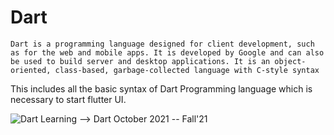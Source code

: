 # Dart
```Dart is a programming language designed for client development, such as for the web and mobile apps. It is developed by Google and can also be used to build server and desktop applications. It is an object-oriented, class-based, garbage-collected language with C-style syntax```

This includes all the basic syntax of Dart Programming language which is necessary to start flutter UI.


![Dart](https://socialify.git.ci/shahzaneer/Dart-Essentials//image?description=1&font=Raleway&forks=1&issues=1&language=1&name=1&pattern=Floating%20Cogs&pulls=1&stargazers=1&theme=Dark)
Learning --> Dart October 2021 -- Fall'21

